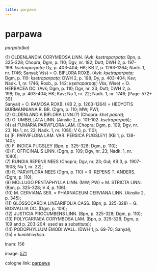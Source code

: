 ```yaml
---
title: parpawa
---
```


# parpawa

<i>parpaṭa(ka)</i>  <div n="P" />(1) <bot>OLDENLANDIA CORYMBOSA LINN.</bot> (Avk: <i>kṣetraparpaṭa;</i> Bpn, p. <div n="lb" />325-328; Chopra; Dgm, p. 110; Dgv, nr. 182; Dutt; DWH 2, p. 197- <div n="lb" />199: <i>kṣetraparpaṭa;</i> Dy, p. 403-404; HK; KB 2, p. 1263-1264; Nadk. 1, <div n="lb" />nr. 1746; Sanyal; Vśs) = <bot>O. BIFLORA ROXB.</bot> (Avk: <i>kṣetraparpaṭa;</i> <div n="lb" />Dgm, p. 110: <i>kṣetraparpaṭa;</i> DWH 2, p. 198; Dy, p. 403-404; Kav; <div n="lb" />Nadk. 1, nr. 1746; Roxb., p. 142: <i>kṣetraparpaṭi;</i> Vśs; Wise) = <bot>O. <div n="lb" />HERBACEA DC.</bot> (Avk; Dgm, p. 110; Dgv, nr. 23; Dutt; DWH 2, p. <div n="lb" />198; Dy, p. 403-404; HK; Kav; Na 1, nr. 22; Nadk. 1, nr. 1746; [Page-572+ 39] <div n="lb" />Sanyal) = <bot>O. RAMOSA ROXB.</bot> (KB 2, p. 1263-1264) = <bot>HEDYOTIS <div n="lb" />BURMANNIANA R. BR.</bot> (Dgm, p. 110; MW; PW); <div n="P" />(2) <bot>OLDENLANDIA BIFLORA LINN.</bot>(?) (Chopra: <i>khet papra</i>); <div n="P" />(3) <bot>O. UMBELLATA LINN.</bot> (Ainslie 2, p. 101-102: <i>kṣetraparpaṭī</i>); <div n="P" />(4) a) <bot>FUMARIA PARVIFLORA LAM.</bot> (Chopra; Dgm, p. 109; Dgv, nr. <div n="lb" />23; Na 1, nr. 22; Nadk. 1, nr. 1080; V 6, p. 110); <div n="P" />b) [<bot>F. PARVIFLORA LAM. VAR. PERSICA PUGSLEY</bot>] (KB 1, p. 138- <div n="lb" />140); <div n="P" />(5) <bot>F. INDICA PUGSLEY</bot> (Bpn, p. 325-328; Dgm, p. 110); <div n="P" />(6) <bot>F. OFFICINALIS LINN.</bot> (Dgm, p. 109; Dgv, nr. 23; Nadk. 1, nr. <div n="lb" />1080); <div n="P" />(7) <bot>RUNGIA REPENS NEES</bot> (Chopra; Dgv, nr. 23; Gul; KB 3, p. 1907- <div n="lb" />1908; Na 1, nr. 22); <div n="P" />(8) <bot>R. PARVIFLORA NEES</bot> (Dgm, p. 110) = <bot>R. REPENS T. ANDERS.</bot> <div n="lb" />(Dgm, p. 110); <div n="P" />(9) <bot>MOLLUGO PENTAPHYLLA LINN.</bot> (MW; PW) = <bot>M. STRICTA LINN.</bot> <div n="lb" />(Bpn, p. 325-328; V 4, p. 106); <div n="P" />(10) <bot>M. CERVIANA SER.</bot> = <bot>PHARNACEUM CERVIANA LINN.</bot> (Ainslie 2, <div n="lb" />p. 345); <div n="P" />(11) <bot>GLOSSOCARDIA LINEARIFOLIA CASS.</bot> (Bpn, p. 325-328) = <bot>G. <div n="lb" />BOSVALLIA DC.</bot> (Dgm, p. 109); <div n="P" />(12) <bot>JUSTICIA PROCUMBENS LINN.</bot> (Bpn, p. 325-328; Dgm, p. 110); <div n="P" />(13) <bot>POLYCARPAEA CORYMBOSA LAM.</bot> (Bpn, p. 325-328; Dgm, p. <div n="lb" />109 and p. 203-204: used as a substitute); <div n="P" />(14) <bot>PODOPHYLLUM EMODI WALL.</bot> (DWH 1, p. 69-70; Sanyal); <div n="P" />(15) = <i>kumbhīvṛkṣa.</i>

lnum: 156

image: [571](https://www.sanskrit-lexicon.uni-koeln.de/scans/csl-apidev/servepdf.php?dict=snp&page=571)

cologne link: [parpawa](https://sanskrit-lexicon.uni-koeln.de/scans/csl-apidev/getword.php?dict=snp&key=parpawa)

